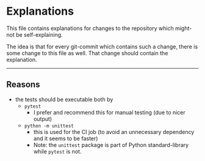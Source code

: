 # Explanations

This file contains explanations for changes to the repository which might-not be self-explaining.

The idea is that for every git-commit which contains such a change, there is some change to this file as well. That change should contain the explanation.

---

## Reasons

- the tests should be executable both by
    - `pytest`
        - I prefer and recommend this for manual testing (due to nicer output)
    - `python -m unittest`
        - this is used for the CI job (to avoid an unnecessary dependency and it seems to be faster)
        - Note: the `unittest` package is part of Python standard-library while `pytest` is not.

